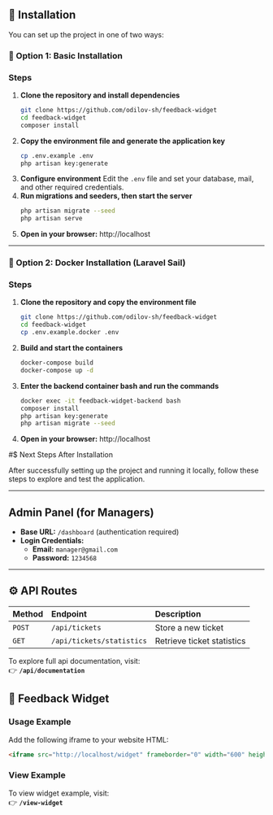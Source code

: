 ## 🚀 Installation

You can set up the project in one of two ways:

### 🧩 Option 1: Basic Installation

### Steps

1. **Clone the repository and install dependencies**
   ```bash
   git clone https://github.com/odilov-sh/feedback-widget
   cd feedback-widget
   composer install
2. **Copy the environment file and generate the application key**
   ```bash
   cp .env.example .env
   php artisan key:generate
3. **Configure environment**
   Edit the `.env` file and set your database, mail, and other required credentials.
4. **Run migrations and seeders, then start the server**
   ```bash
   php artisan migrate --seed
   php artisan serve
5. **Open in your browser:**
   http://localhost

---

### 🐳 Option 2: Docker Installation (Laravel Sail)

### Steps

1. **Clone the repository and copy the environment file**
   ```bash
   git clone https://github.com/odilov-sh/feedback-widget
   cd feedback-widget
   cp .env.example.docker .env
2. **Build and start the containers**
   ```bash
   docker-compose build
   docker-compose up -d
3. **Enter the backend container bash and run the commands**
   ```bash
   docker exec -it feedback-widget-backend bash  
   composer install
   php artisan key:generate
   php artisan migrate --seed

4. **Open in your browser:**
   http://localhost

#$ Next Steps After Installation

After successfully setting up the project and running it locally, follow these steps to explore and test the application.

---

## **Admin Panel (for Managers)**

- **Base URL:** `/dashboard` (authentication required)
- **Login Credentials:**
    - **Email:** `manager@gmail.com`
    - **Password:** `1234568`

---

## ⚙️ API Routes

| Method | Endpoint | Description |
|:-------|:----------|:-------------|
| `POST` | `/api/tickets` | Store a new ticket |
| `GET`  | `/api/tickets/statistics` | Retrieve ticket statistics |

To explore full api documentation, visit:  
👉 **`/api/documentation`**

## 💬 Feedback Widget

### **Usage Example**

Add the following iframe to your website HTML:

```html
<iframe src="http://localhost/widget" frameborder="0" width="600" height="600"></iframe>
```
### **View Example**
To view widget example, visit:  
👉 **`/view-widget`**